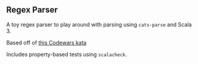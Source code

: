 ## Regex Parser

A toy regex parser to play around with parsing using `cats-parse` and Scala 3.

Based off of [this Codewars kata](https://www.codewars.com/kata/5470c635304c127cad000f0d)

Includes property-based tests using `scalacheck`.
